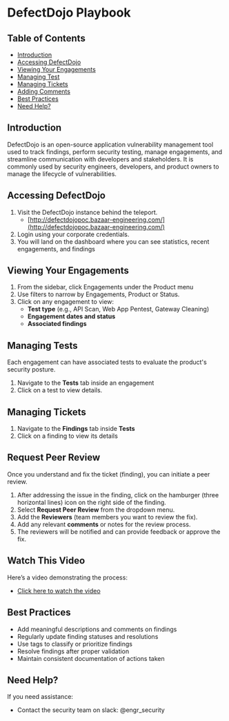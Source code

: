# DefectDojo Playbook

## Table of Contents

- [Introduction](#introduction)
- [Accessing DefectDojo](#accessing-defectdojo)
- [Viewing Your Engagements](#viewing-your-engagements)
- [Managing Test](#managing-tests)
- [Managing Tickets](#managing-tickets)
- [Adding Comments](#adding-comments)
- [Best Practices](#best-practices)
- [Need Help?](#need-help)

## Introduction
DefectDojo is an open-source application vulnerability management tool used to track findings, perform security testing, manage engagements, and streamline communication with developers and stakeholders. It is commonly used by security engineers, developers, and product owners to manage the lifecycle of vulnerabilities.

## Accessing DefectDojo
1. Visit the DefectDojo instance behind the teleport.
    - [http://defectdojopoc.bazaar-engineering.com/](http://defectdojopoc.bazaar-engineering.com/)
2. Login using your corporate credentials.
3. You will land on the dashboard where you can see statistics, recent engagements, and findings

## Viewing Your Engagements
1. From the sidebar, click Engagements under the Product menu
2. Use filters to narrow by Engagements, Product or Status.
3. Click on any engagement to view:
    - **Test type** (e.g., API Scan, Web App Pentest, Gateway Cleaning)
    - **Engagement dates and status**
    - **Associated findings**

## Managing Tests
Each engagement can have associated tests to evaluate the product's security posture.

1. Navigate to the **Tests** tab inside an engagement
2. Click on a test to view details.

## Managing Tickets
1. Navigate to the **Findings** tab inside **Tests**
2. Click on a finding to view its details

## Request Peer Review
Once you understand and fix the ticket (finding), you can initiate a peer review.

1. After addressing the issue in the finding, click on the hamburger (three horizontal lines) icon on the right side of the finding.
2. Select **Request Peer Review** from the dropdown menu.
3. Add the **Reviewers** (team members you want to review the fix).
4. Add any relevant **comments** or notes for the review process.
5. The reviewers will be notified and can provide feedback or approve the fix.

## Watch This Video

Here’s a video demonstrating the process:
- [Click here to watch the video](https://drive.google.com/file/d/1kU5grMyA2Z2lui-zGr7du4HiqhjMXNGP/view?usp=drive_link)

## Best Practices
- Add meaningful descriptions and comments on findings
- Regularly update finding statuses and resolutions
- Use tags to classify or prioritize findings
- Resolve findings after proper validation
- Maintain consistent documentation of actions taken

## Need Help?

If you need assistance:
- Contact the security team on slack: @engr_security

